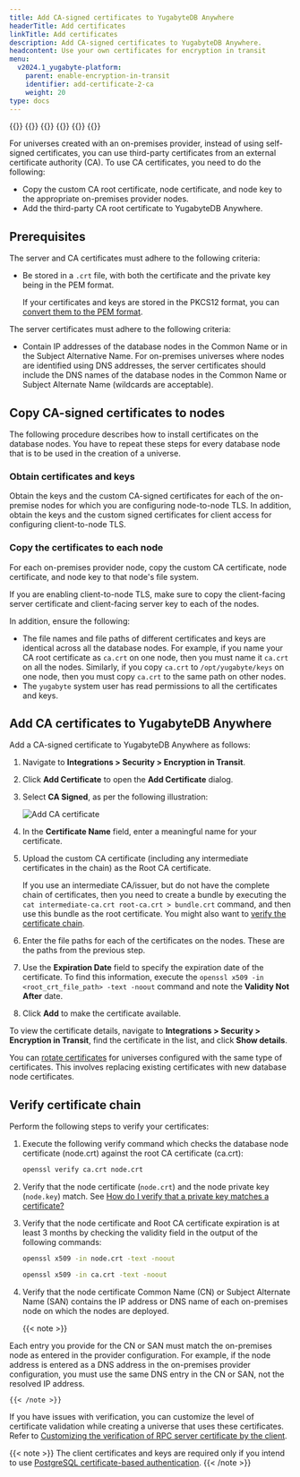 ```yaml
---
title: Add CA-signed certificates to YugabyteDB Anywhere
headerTitle: Add certificates
linkTitle: Add certificates
description: Add CA-signed certificates to YugabyteDB Anywhere.
headcontent: Use your own certificates for encryption in transit
menu:
  v2024.1_yugabyte-platform:
    parent: enable-encryption-in-transit
    identifier: add-certificate-2-ca
    weight: 20
type: docs
---
```


{{<tabs>}}
{{<tabitem href="../add-certificate-self/" text="Self-Signed" >}}
{{<tabitem href="../add-certificate-ca/" text="CA-Signed" active="true" >}}
{{<tabitem href="../add-certificate-hashicorp/" text="Hashicorp Vault" >}}
{{<tabitem href="../add-certificate-kubernetes/" text="Kubernetes cert-manager" >}}
{{</tabs>}}

For universes created with an on-premises provider, instead of using self-signed certificates, you can use third-party certificates from an external certificate authority (CA). To use CA certificates, you need to do the following:

- Copy the custom CA root certificate, node certificate, and node key to the appropriate on-premises provider nodes.
- Add the third-party CA root certificate to YugabyteDB Anywhere.

## Prerequisites

The server and CA certificates must adhere to the following criteria:

- Be stored in a `.crt` file, with both the certificate and the private key being in the PEM format.

  If your certificates and keys are stored in the PKCS12 format, you can [convert them to the PEM format](#convert-certificates-and-keys-from-pkcs12-to-pem-format).

The server certificates must adhere to the following criteria:

- Contain IP addresses of the database nodes in the Common Name or in the Subject Alternative Name. For on-premises universes where nodes are identified using DNS addresses, the server certificates should include the DNS names of the database nodes in the Common Name or Subject Alternate Name (wildcards are acceptable).

## Copy CA-signed certificates to nodes

The following procedure describes how to install certificates on the database nodes. You have to repeat these steps for every database node that is to be used in the creation of a universe.

### Obtain certificates and keys

Obtain the keys and the custom CA-signed certificates for each of the on-premise nodes for which you are configuring node-to-node TLS. In addition, obtain the keys and the custom signed certificates for client access for configuring client-to-node TLS.

### Copy the certificates to each node

For each on-premises provider node, copy the custom CA certificate, node certificate, and node key to that node's file system.

If you are enabling client-to-node TLS, make sure to copy the client-facing server certificate and client-facing server key to each of the nodes.

In addition, ensure the following:

- The file names and file paths of different certificates and keys are identical across all the database nodes. For example, if you name your CA root certificate as `ca.crt` on one node, then you must name it `ca.crt` on all the nodes. Similarly, if you copy `ca.crt` to `/opt/yugabyte/keys` on one node, then you must copy `ca.crt` to the same path on other nodes.
- The `yugabyte` system user has read permissions to all the certificates and keys.

## Add CA certificates to YugabyteDB Anywhere

Add a CA-signed certificate to YugabyteDB Anywhere as follows:

1. Navigate to **Integrations > Security > Encryption in Transit**.

1. Click **Add Certificate** to open the **Add Certificate** dialog.

1. Select **CA Signed**, as per the following illustration:

    ![Add CA certificate](/images/yp/encryption-in-transit/add-cert.png)

1. In the **Certificate Name** field, enter a meaningful name for your certificate.

1. Upload the custom CA certificate (including any intermediate certificates in the chain) as the Root CA certificate.

    If you use an intermediate CA/issuer, but do not have the complete chain of certificates, then you need to create a bundle by executing the `cat intermediate-ca.crt root-ca.crt > bundle.crt` command, and then use this bundle as the root certificate. You might also want to [verify the certificate chain](#verify-certificate-chain).

1. Enter the file paths for each of the certificates on the nodes. These are the paths from the previous step.

1. Use the **Expiration Date** field to specify the expiration date of the certificate. To find this information, execute the `openssl x509 -in <root_crt_file_path> -text -noout` command and note the **Validity Not After** date.

1. Click **Add** to make the certificate available.

To view the certificate details, navigate to **Integrations > Security > Encryption in Transit**, find the certificate in the list, and click **Show details**.

You can [rotate certificates](../rotate-certificates/) for universes configured with the same type of certificates. This involves replacing existing certificates with new database node certificates.

## Verify certificate chain

Perform the following steps to verify your certificates:

1. Execute the following verify command which checks the database node certificate (node.crt) against the root CA certificate (ca.crt):

    ```sh
    openssl verify ca.crt node.crt
    ```

1. Verify that the node certificate (`node.crt`) and the node private key (`node.key`) match. See [How do I verify that a private key matches a certificate?](https://www.ssl247.com/knowledge-base/detail/how-do-i-verify-that-a-private-key-matches-a-certificate-openssl-1527076112539/ka03l0000015hscaay/)

1. Verify that the node certificate and Root CA certificate expiration is at least 3 months by checking the validity field in the output of the following commands:

    ```sh
    openssl x509 -in node.crt -text -noout
    ```

    ```sh
    openssl x509 -in ca.crt -text -noout
    ```

1. Verify that the node certificate Common Name (CN) or Subject Alternate Name  (SAN) contains the IP address or DNS name of each on-premises node on which the nodes are deployed.

    {{< note >}}

Each entry you provide for the CN or SAN must match the on-premises node as entered in the provider configuration. For example, if the node address is entered as a DNS address in the on-premises provider configuration, you must use the same DNS entry in the CN or SAN, not the resolved IP address.

    {{< /note >}}

If you have issues with verification, you can customize the level of certificate validation while creating a universe that uses these certificates. Refer to [Customizing the verification of RPC server certificate by the client](https://www.yugabyte.com/blog/yugabytedb-server-to-server-encryption/#customizing-the-verification-of-rpc-server-certificate-by-the-client).

{{< note >}}
The client certificates and keys are required only if you intend to use [PostgreSQL certificate-based authentication](https://www.postgresql.org/docs/current/auth-pg-hba-conf.html#:~:text=independent%20authentication%20option-,clientcert,-%2C%20which%20can%20be).
{{< /note >}}
